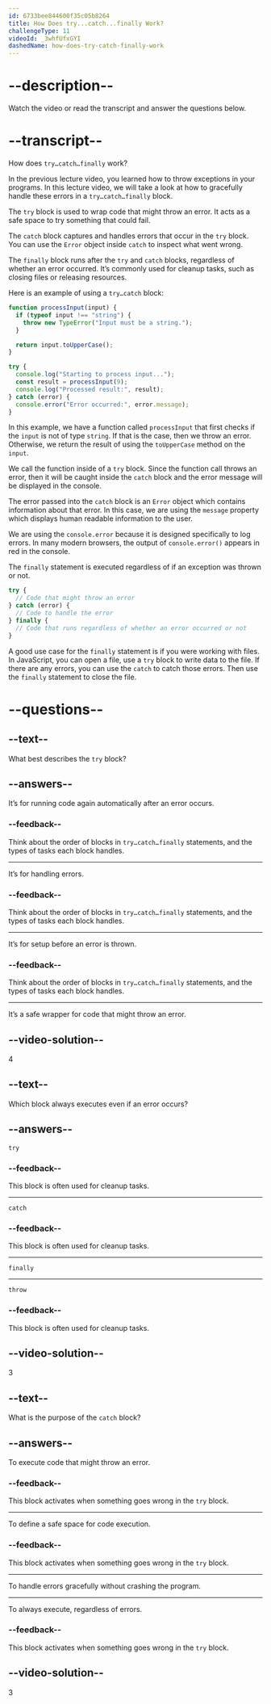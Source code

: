 ```yaml
---
id: 6733bee844600f35c05b8264
title: How Does try...catch...finally Work?
challengeType: 11
videoId: _3whfUfxGYI
dashedName: how-does-try-catch-finally-work
---
```


# --description--

Watch the video or read the transcript and answer the questions below.

# --transcript--

How does `try…catch…finally` work?

In the previous lecture video, you learned how to throw exceptions in your programs. In this lecture video, we will take a look at how to gracefully handle these errors in a `try…catch…finally` block.

The `try` block is used to wrap code that might throw an error. It acts as a safe space to try something that could fail.

The `catch` block captures and handles errors that occur in the `try` block. You can use the `Error` object inside `catch` to inspect what went wrong.

The `finally` block runs after the `try` and `catch` blocks, regardless of whether an error occurred. It’s commonly used for cleanup tasks, such as closing files or releasing resources.

Here is an example of using a `try…catch` block:

```js
function processInput(input) {
  if (typeof input !== "string") {
    throw new TypeError("Input must be a string.");
  }

  return input.toUpperCase();
}

try {
  console.log("Starting to process input...");
  const result = processInput(9);
  console.log("Processed result:", result);
} catch (error) {
  console.error("Error occurred:", error.message);
} 
```

In this example, we have a function called `processInput` that first checks if the `input` is not of type `string`. If that is the case, then we throw an error. Otherwise, we return the result of using the `toUpperCase` method on the `input`.

We call the function inside of a `try` block. Since the function call throws an error, then it will be caught inside the `catch` block and the error message will be displayed in the console.

The error passed into the `catch` block is an `Error` object which contains information about that error. In this case, we are using the `message` property which displays human readable information to the user.

We are using the `console.error` because it is designed specifically to log errors. In many modern browsers, the output of `console.error()` appears in red in the console.

The `finally` statement is executed regardless of if an exception was thrown or not.

```js
try {
  // Code that might throw an error
} catch (error) {
  // Code to handle the error
} finally {
  // Code that runs regardless of whether an error occurred or not
}
```

A good use case for the `finally` statement is if you were working with files. In JavaScript, you can open a file, use a `try` block to write data to the file. If there are any errors, you can use the `catch` to catch those errors. Then use the `finally` statement to close the file.

# --questions--

## --text--

What best describes the `try` block?

## --answers--

It’s for running code again automatically after an error occurs.

### --feedback--

Think about the order of blocks in `try…catch…finally` statements, and the types of tasks each block handles.

---

It’s for handling errors.

### --feedback--

Think about the order of blocks in `try…catch…finally` statements, and the types of tasks each block handles.

---

It’s for setup before an error is thrown.

### --feedback--

Think about the order of blocks in `try…catch…finally` statements, and the types of tasks each block handles.

---

It’s a safe wrapper for code that might throw an error.

## --video-solution--

4

## --text--

Which block always executes even if an error occurs?

## --answers--

`try`

### --feedback--

This block is often used for cleanup tasks.

---

`catch`

### --feedback--

This block is often used for cleanup tasks.

---

`finally`

---

`throw`

### --feedback--

This block is often used for cleanup tasks.

## --video-solution--

3

## --text--

What is the purpose of the `catch` block?

## --answers--

To execute code that might throw an error.

### --feedback--

This block activates when something goes wrong in the `try` block.

---

To define a safe space for code execution.

### --feedback--

This block activates when something goes wrong in the `try` block.

---

To handle errors gracefully without crashing the program.

---

To always execute, regardless of errors.

### --feedback--

This block activates when something goes wrong in the `try` block.

## --video-solution--

3
